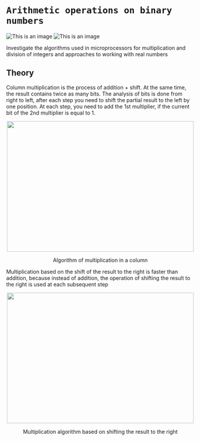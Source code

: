 # `Arithmetic operations on binary numbers`

![This is an image](https://img.shields.io/badge/Python-100%25-orange)
![This is an image](https://img.shields.io/badge/version-0.1-lightblue)

Investigate the algorithms used in microprocessors for multiplication and division of integers and approaches to working with real numbers

## Theory

Column multiplication is the process of addition + shift. At the same time, the result contains twice as many bits. The analysis of bits is done from right to left, after each step you need to shift the partial result to the left by one position. At each step, you need to add the 1st multiplier, if the current bit of the 2nd multiplier is equal to 1.


<p align="center" alt="alt text"><img src="https://hardzone.es/app/uploads-hardzone.es/2021/06/Multiplicacion-Division-ALU-multiplos-2.jpg" width="500" height="350" /></p>
<p align="center">Algorithm of multiplication in a column</p>

Multiplication based on the shift of the result to the right is faster than addition, because instead of addition, the operation of shifting the result to the right is used at each subsequent step

<p align="center" alt="alt text"><img src="![image](https://user-images.githubusercontent.com/86187704/219133954-2b526295-b925-4001-8ec9-58c52ad4ef88.png)
" width="500" height="350" /></p>
<p align="center">Multiplication algorithm based on shifting the result to the right</p>
